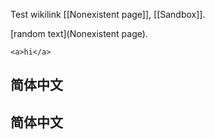 Test wikilink [[Nonexistent page]], [[Sandbox]].

[random text](Nonexistent page).

~~~~ {.html}
<a>hi</a>
~~~~


## 简体中文

## 简体中文
